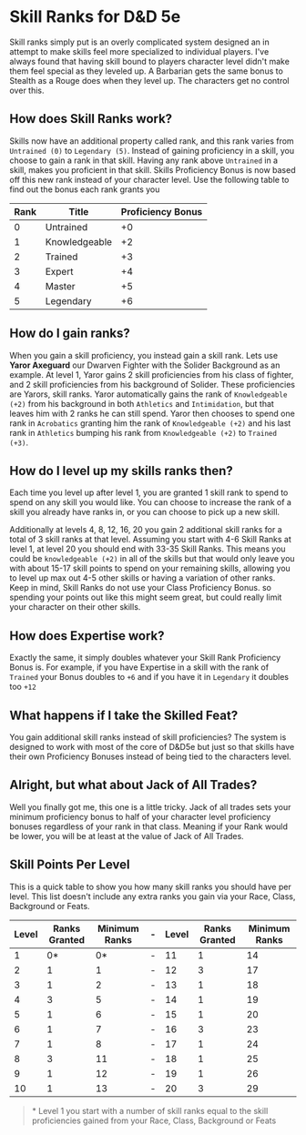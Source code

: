 # Skill Ranks for D&D 5e
Skill ranks simply put is an overly complicated system designed an in attempt to make skills feel more specialized to individual players. I've always found that having skill bound to players character level didn't make them feel special as they leveled up. A Barbarian gets the same bonus to Stealth as a Rouge does when they level up. The characters get no control over this.

## How does Skill Ranks work?
Skills now have an additional property called rank, and this rank varies from `Untrained (0)` to `Legendary (5)`. Instead of gaining proficiency in a skill, you choose to gain a rank in that skill. Having any rank above `Untrained` in a skill, makes you proficient in that skill. Skills Proficiency Bonus is now based off this new rank instead of your character level. Use the following table to find out the bonus each rank grants you

| Rank | Title         | Proficiency Bonus |
|------|---------------|-------------------|
| 0    | Untrained     | +0                |
| 1    | Knowledgeable | +2                |
| 2    | Trained       | +3                |
| 3    | Expert        | +4                | 
| 4    | Master        | +5                |
| 5    | Legendary     | +6                |

## How do I gain ranks?
When you gain a skill proficiency, you instead gain a skill rank. Lets use **Yaror Axeguard** our Dwarven Fighter with the Solider Background as an example. At level 1, Yaror gains 2 skill proficiencies from his class of fighter, and 2 skill proficiencies from his background of Solider. These proficiencies are Yarors, skill ranks. Yaror automatically gains the rank of `Knowledgeable (+2)` from his background in both `Athletics` and `Intimidation`, but that leaves him with 2 ranks he can still spend. Yaror then chooses to spend one rank in `Acrobatics` granting him the rank of `Knowledgeable (+2)` and his last rank in `Athletics` bumping his rank from `Knowledgeable (+2)` to `Trained (+3)`. 

## How do I level up my skills ranks then?
Each time you level up after level 1, you are granted 1 skill rank to spend to spend on any skill you would like. You can choose to increase the rank of a skill you already have ranks in, or you can choose to pick up a new skill. 

Additionally at levels 4, 8, 12, 16, 20 you gain 2 additional skill ranks for a total of 3 skill ranks at that level. Assuming you start with 4-6 Skill Ranks at level 1, at level 20 you should end with 33-35 Skill Ranks. This means you could be `knowledgeable (+2)` in all of the skills but that would only leave you with about 15-17 skill points to spend on your remaining skills, allowing you to level up max out 4-5 other skills or having a variation of other ranks. Keep in mind, Skill Ranks do not use your Class Proficiency Bonus. so spending your points out like this might seem great, but could really limit your character on their other skills.

## How does Expertise work?
Exactly the same, it simply doubles whatever your Skill Rank Proficiency Bonus is. For example, if you have Expertise in a skill with the rank of `Trained` your Bonus doubles to `+6` and if you have it in `Legendary` it doubles too `+12`

## What happens if I take the Skilled Feat?
You gain additional skill ranks instead of skill proficiencies? The system is designed to work with most of the core of D&D5e but just so that skills have their own Proficiency Bonuses instead of being tied to the characters level.

## Alright, but what about Jack of All Trades?
Well you finally got me, this one is a little tricky. Jack of all trades sets your minimum proficiency bonus to half of your character level proficiency bonuses regardless of your rank in that class. Meaning if your Rank would be lower, you will be at least at the value of Jack of All Trades. 

## Skill Points Per Level
This is a quick table to show you how many skill ranks you should have per level. This list doesn't include any extra ranks you gain via your Race, Class, Background or Feats.

| Level | Ranks Granted | Minimum Ranks |-| Level | Ranks Granted | Minimum Ranks |
|-------|---------------|---------------|-|-------|---------------|---------------|
| 1     | 0*            | 0*            |-| 11    | 1             | 14            |
| 2     | 1             | 1             |-| 12    | 3             | 17            |
| 3     | 1             | 2             |-| 13    | 1             | 18            |
| 4     | 3             | 5             |-| 14    | 1             | 19            |
| 5     | 1             | 6             |-| 15    | 1             | 20            |
| 6     | 1             | 7             |-| 16    | 3             | 23            |
| 7     | 1             | 8             |-| 17    | 1             | 24            |
| 8     | 3             | 11            |-| 18    | 1             | 25            |
| 9     | 1             | 12            |-| 19    | 1             | 26            |
| 10    | 1             | 13            |-| 20    | 3             | 29            |

> \* Level 1 you start with a number of skill ranks equal to the skill proficiencies gained from your Race, Class, Background or Feats